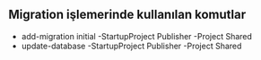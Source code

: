 ## Migration işlemerinde kullanılan komutlar

- add-migration initial -StartupProject Publisher -Project Shared
- update-database -StartupProject Publisher -Project Shared
